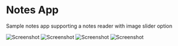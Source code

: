 # Notes App

Sample notes app supporting a notes reader with image slider option

![Screenshot](/screenshots/home.png?raw=true "Screenshot")
![Screenshot](/screenshots/reader.png?raw=true "Screenshot")
![Screenshot](/screenshots/photo-viewer.png?raw=true "Screenshot")
![Screenshot](/screenshots/editor.png?raw=true "Screenshot")

